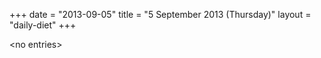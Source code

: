 +++
date = "2013-09-05"
title = "5 September 2013 (Thursday)"
layout = "daily-diet"
+++


\<no entries\>
